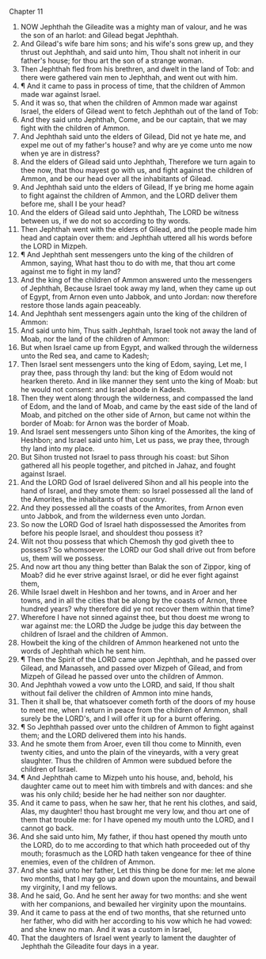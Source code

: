 

Chapter 11

1. NOW Jephthah the Gileadite was a mighty man of valour, and he was the son of an harlot: and Gilead begat Jephthah.
2. And Gilead's wife bare him sons; and his wife's sons grew up, and they thrust out Jephthah, and said unto him, Thou shalt not inherit in our father's house; for thou art the son of a strange woman.
3. Then Jephthah fled from his brethren, and dwelt in the land of Tob: and there were gathered vain men to Jephthah, and went out with him.
4. ¶ And it came to pass in process of time, that the children of Ammon made war against Israel.
5. And it was so, that when the children of Ammon made war against Israel, the elders of Gilead went to fetch Jephthah out of the land of Tob:
6. And they said unto Jephthah, Come, and be our captain, that we may fight with the children of Ammon.
7. And Jephthah said unto the elders of Gilead, Did not ye hate me, and expel me out of my father's house?  and why are ye come unto me now when ye are in distress?
8. And the elders of Gilead said unto Jephthah, Therefore we turn again to thee now, that thou mayest go with us, and fight against the children of Ammon, and be our head over all the inhabitants of Gilead.
9. And Jephthah said unto the elders of Gilead, If ye bring me home again to fight against the children of Ammon, and the LORD deliver them before me, shall I be your head?
10. And the elders of Gilead said unto Jephthah, The LORD be witness between us, if we do not so according to thy words.
11. Then Jephthah went with the elders of Gilead, and the people made him head and captain over them: and Jephthah uttered all his words before the LORD in Mizpeh.
12. ¶ And Jephthah sent messengers unto the king of the children of Ammon, saying, What hast thou to do with me, that thou art come against me to fight in my land?
13. And the king of the children of Ammon answered unto the messengers of Jephthah, Because Israel took away my land, when they came up out of Egypt, from Arnon even unto Jabbok, and unto Jordan: now therefore restore those lands again peaceably.
14. And Jephthah sent messengers again unto the king of the children of Ammon:
15. And said unto him, Thus saith Jephthah, Israel took not away the land of Moab, nor the land of the children of Ammon:
16. But when Israel came up from Egypt, and walked through the wilderness unto the Red sea, and came to Kadesh;
17. Then Israel sent messengers unto the king of Edom, saying, Let me, I pray thee, pass through thy land: but the king of Edom would not hearken thereto.  And in like manner they sent unto the king of Moab: but he would not consent: and Israel abode in Kadesh.
18. Then they went along through the wilderness, and compassed the land of Edom, and the land of Moab, and came by the east side of the land of Moab, and pitched on the other side of Arnon, but came not within the border of Moab: for Arnon was the border of Moab.
19. And Israel sent messengers unto Sihon king of the Amorites, the king of Heshbon; and Israel said unto him, Let us pass, we pray thee, through thy land into my place.
20. But Sihon trusted not Israel to pass through his coast: but Sihon gathered all his people together, and pitched in Jahaz, and fought against Israel.
21. And the LORD God of Israel delivered Sihon and all his people into the hand of Israel, and they smote them: so Israel possessed all the land of the Amorites, the inhabitants of that country.
22. And they possessed all the coasts of the Amorites, from Arnon even unto Jabbok, and from the wilderness even unto Jordan.
23. So now the LORD God of Israel hath dispossessed the Amorites from before his people Israel, and shouldest thou possess it?
24. Wilt not thou possess that which Chemosh thy god giveth thee to possess?  So whomsoever the LORD our God shall drive out from before us, them will we possess.
25. And now art thou any thing better than Balak the son of Zippor, king of Moab?  did he ever strive against Israel, or did he ever fight against them,
26. While Israel dwelt in Heshbon and her towns, and in Aroer and her towns, and in all the cities that be along by the coasts of Arnon, three hundred years?  why therefore did ye not recover them within that time?
27. Wherefore I have not sinned against thee, but thou doest me wrong to war against me: the LORD the Judge be judge this day between the children of Israel and the children of Ammon.
28. Howbeit the king of the children of Ammon hearkened not unto the words of Jephthah which he sent him.
29. ¶ Then the Spirit of the LORD came upon Jephthah, and he passed over Gilead, and Manasseh, and passed over Mizpeh of Gilead, and from Mizpeh of Gilead he passed over unto the children of Ammon.
30. And Jephthah vowed a vow unto the LORD, and said, If thou shalt without fail deliver the children of Ammon into mine hands,
31. Then it shall be, that whatsoever cometh forth of the doors of my house to meet me, when I return in peace from the children of Ammon, shall surely be the LORD's, and I will offer it up for a burnt offering.
32. ¶ So Jephthah passed over unto the children of Ammon to fight against them; and the LORD delivered them into his hands.
33. And he smote them from Aroer, even till thou come to Minnith, even twenty cities, and unto the plain of the vineyards, with a very great slaughter.  Thus the children of Ammon were subdued before the children of Israel.
34. ¶ And Jephthah came to Mizpeh unto his house, and, behold, his daughter came out to meet him with timbrels and with dances: and she was his only child; beside her he had neither son nor daughter.
35. And it came to pass, when he saw her, that he rent his clothes, and said, Alas, my daughter!  thou hast brought me very low, and thou art one of them that trouble me: for I have opened my mouth unto the LORD, and I cannot go back.
36. And she said unto him, My father, if thou hast opened thy mouth unto the LORD, do to me according to that which hath proceeded out of thy mouth; forasmuch as the LORD hath taken vengeance for thee of thine enemies, even of the children of Ammon.
37. And she said unto her father, Let this thing be done for me: let me alone two months, that I may go up and down upon the mountains, and bewail my virginity, I and my fellows.
38. And he said, Go.  And he sent her away for two months: and she went with her companions, and bewailed her virginity upon the mountains.
39. And it came to pass at the end of two months, that she returned unto her father, who did with her according to his vow which he had vowed: and she knew no man.  And it was a custom in Israel,
40. That the daughters of Israel went yearly to lament the daughter of Jephthah the Gileadite four days in a year.
